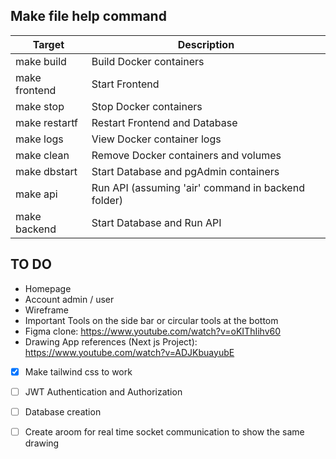 ## Make file help command

| Target        | Description                                        |
| ------------- | -------------------------------------------------- |
| make build    | Build Docker containers                            |
| make frontend | Start Frontend                                     |
| make stop     | Stop Docker containers                             |
| make restartf | Restart Frontend and Database                      |
| make logs     | View Docker container logs                         |
| make clean    | Remove Docker containers and volumes               |
| make dbstart  | Start Database and pgAdmin containers              |
| make api      | Run API (assuming 'air' command in backend folder) |
| make backend  | Start Database and Run API                         |

## TO DO

-   Homepage
-   Account admin / user
-   Wireframe
-   Important Tools on the side bar or circular tools at the bottom
-   Figma clone: https://www.youtube.com/watch?v=oKIThIihv60
-   Drawing App references (Next js Project): https://www.youtube.com/watch?v=ADJKbuayubE

-   [x] Make tailwind css to work

- [ ] JWT Authentication and Authorization
- [ ] Database creation
- [ ] Create aroom for real time socket communication to show the same drawing
